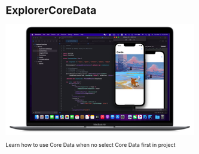 # ExplorerCoreData

![](https://github.com/HuangRunHua/ExplorerCoreData/blob/main/cover.png)

Learn how to use Core Data when no select Core Data first in project
